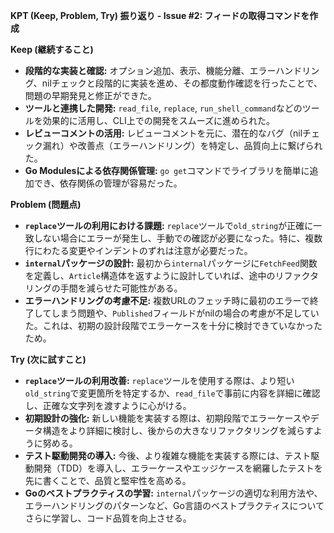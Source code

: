 **KPT (Keep, Problem, Try) 振り返り - Issue #2: フィードの取得コマンドを作成**

**Keep (継続すること)**

*   **段階的な実装と確認:** オプション追加、表示、機能分離、エラーハンドリング、nilチェックと段階的に実装を進め、その都度動作確認を行ったことで、問題の早期発見と修正ができた。
*   **ツールと連携した開発:** `read_file`, `replace`, `run_shell_command`などのツールを効果的に活用し、CLI上での開発をスムーズに進められた。
*   **レビューコメントの活用:** レビューコメントを元に、潜在的なバグ（nilチェック漏れ）や改善点（エラーハンドリング）を特定し、品質向上に繋げられた。
*   **Go Modulesによる依存関係管理:** `go get`コマンドでライブラリを簡単に追加でき、依存関係の管理が容易だった。

**Problem (問題点)**

*   **`replace`ツールの利用における課題:** `replace`ツールで`old_string`が正確に一致しない場合にエラーが発生し、手動での確認が必要になった。特に、複数行にわたる変更やインデントのずれは注意が必要だった。
*   **`internal`パッケージの設計:** 最初から`internal`パッケージに`FetchFeed`関数を定義し、`Article`構造体を返すように設計していれば、途中のリファクタリングの手間を減らせた可能性がある。
*   **エラーハンドリングの考慮不足:** 複数URLのフェッチ時に最初のエラーで終了してしまう問題や、`Published`フィールドがnilの場合の考慮が不足していた。これは、初期の設計段階でエラーケースを十分に検討できていなかったため。

**Try (次に試すこと)**

*   **`replace`ツールの利用改善:** `replace`ツールを使用する際は、より短い`old_string`で変更箇所を特定するか、`read_file`で事前に内容を詳細に確認し、正確な文字列を渡すように心がける。
*   **初期設計の強化:** 新しい機能を実装する際は、初期段階でエラーケースやデータ構造をより詳細に検討し、後からの大きなリファクタリングを減らすように努める。
*   **テスト駆動開発の導入:** 今後、より複雑な機能を実装する際には、テスト駆動開発（TDD）を導入し、エラーケースやエッジケースを網羅したテストを先に書くことで、品質と堅牢性を高める。
*   **Goのベストプラクティスの学習:** `internal`パッケージの適切な利用方法や、エラーハンドリングのパターンなど、Go言語のベストプラクティスについてさらに学習し、コード品質を向上させる。